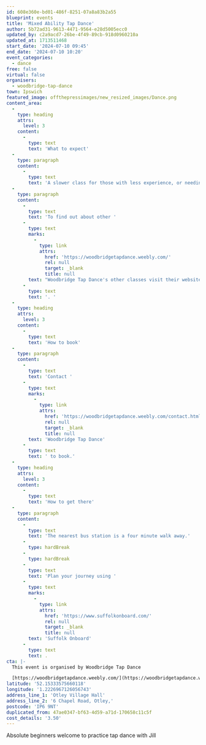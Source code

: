 ```yaml
---
id: 608e360e-bd01-486f-8251-07a8a83b2a55
blueprint: events
title: 'Mixed Ability Tap Dance'
author: 5b72ad31-9613-4471-9564-e28d5005ecc0
updated_by: c2a9acd7-26be-4f49-89cb-918d0960210a
updated_at: 1713511468
start_date: '2024-07-10 09:45'
end_date: '2024-07-10 10:20'
event_categories:
  - dance
free: false
virtual: false
organisers:
  - woodbridge-tap-dance
town: Ipswich
featured_image: offthepressimages/new_resized_images/Dance.png
content_area:
  -
    type: heading
    attrs:
      level: 3
    content:
      -
        type: text
        text: 'What to expect'
  -
    type: paragraph
    content:
      -
        type: text
        text: 'A slower class for those with less experience, or needing a refresher. '
  -
    type: paragraph
    content:
      -
        type: text
        text: 'To find out about other '
      -
        type: text
        marks:
          -
            type: link
            attrs:
              href: 'https://woodbridgetapdance.weebly.com/'
              rel: null
              target: _blank
              title: null
        text: "Woodbridge Tap Dance's other classes visit their website"
      -
        type: text
        text: '. '
  -
    type: heading
    attrs:
      level: 3
    content:
      -
        type: text
        text: 'How to book'
  -
    type: paragraph
    content:
      -
        type: text
        text: 'Contact '
      -
        type: text
        marks:
          -
            type: link
            attrs:
              href: 'https://woodbridgetapdance.weebly.com/contact.html'
              rel: null
              target: _blank
              title: null
        text: 'Woodbridge Tap Dance'
      -
        type: text
        text: ' to book.'
  -
    type: heading
    attrs:
      level: 3
    content:
      -
        type: text
        text: 'How to get there'
  -
    type: paragraph
    content:
      -
        type: text
        text: 'The nearest bus station is a four minute walk away.'
      -
        type: hardBreak
      -
        type: hardBreak
      -
        type: text
        text: 'Plan your journey using '
      -
        type: text
        marks:
          -
            type: link
            attrs:
              href: 'https://www.suffolkonboard.com/'
              rel: null
              target: _blank
              title: null
        text: 'Suffolk Onboard'
      -
        type: text
        text: .
cta: |-
  This event is organised by Woodbridge Tap Dance

  [https://woodbridgetapdance.weebly.com/](https://woodbridgetapdance.weebly.com/)
latitude: '52.15333575660118'
longitude: '1.2226967126056743'
address_line_1: 'Otley Village Hall'
address_line_2: '6 Chapel Road, Otley,'
postcode: 'IP6 9NT'
duplicated_from: 47ae0347-bf63-4d59-a71d-170658c11c5f
cost_details: '3.50'
---
```

Absolute beginners welcome to practice tap dance with Jill